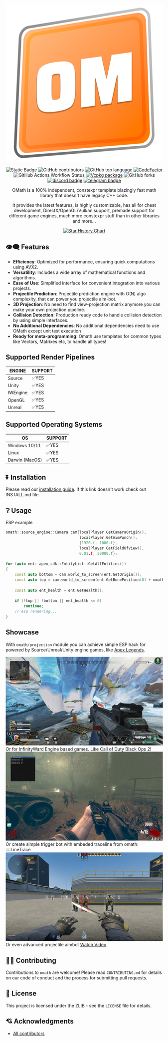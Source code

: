 <div align = center>

![banner](.github/images/logos/omath_logo_macro.png)

![Static Badge](https://img.shields.io/badge/license-libomath-orange)
![GitHub contributors](https://img.shields.io/github/contributors/orange-cpp/omath)
![GitHub top language](https://img.shields.io/github/languages/top/orange-cpp/omath)
[![CodeFactor](https://www.codefactor.io/repository/github/orange-cpp/omath/badge)](https://www.codefactor.io/repository/github/orange-cpp/omath)
![GitHub Actions Workflow Status](https://img.shields.io/github/actions/workflow/status/orange-cpp/omath/cmake-multi-platform.yml)
[![Vcpkg package](https://repology.org/badge/version-for-repo/vcpkg/orange-math.svg)](https://repology.org/project/orange-math/versions)
![GitHub forks](https://img.shields.io/github/forks/orange-cpp/omath)
[![discord badge](https://dcbadge.limes.pink/api/server/https://discord.gg/eDgdaWbqwZ?style=flat)](https://discord.gg/eDgdaWbqwZ)
[![telegram badge](https://img.shields.io/badge/Telegram-2CA5E0?style=flat-squeare&logo=telegram&logoColor=white)](https://t.me/orangennotes)

OMath is a 100% independent, constexpr template blazingly fast math library that doesn't have legacy C++ code.

It provides the latest features, is highly customizable, has all for cheat development, DirectX/OpenGL/Vulkan support, premade support for different game engines, much more constexpr stuff than in other libraries and more...

</div>


<div align = center>
 <a href="https://www.star-history.com/#orange-cpp/omath&Date">
  <picture>
    <source media="(prefers-color-scheme: dark)" srcset="https://api.star-history.com/svg?repos=orange-cpp/omath&type=Date&theme=dark" />
    <source media="(prefers-color-scheme: light)" srcset="https://api.star-history.com/svg?repos=orange-cpp/omath&type=Date" />
    <img alt="Star History Chart" src="https://api.star-history.com/svg?repos=orange-cpp/omath&type=Date" />
  </picture>
 </a>
</div>

## 👁‍🗨 Features
- **Efficiency**: Optimized for performance, ensuring quick computations using AVX2.
- **Versatility**: Includes a wide array of mathematical functions and algorithms.
- **Ease of Use**: Simplified interface for convenient integration into various projects.
- **Projectile Prediction**: Projectile prediction engine with O(N) algo complexity, that can power you projectile aim-bot.
- **3D Projection**: No need to find view-projection matrix anymore you can make your own projection pipeline.
- **Collision Detection**: Production ready code to handle collision detection by using simple interfaces.
- **No Additional Dependencies**: No additional dependencies need to use OMath except unit test execution
- **Ready for meta-programming**: Omath use templates for common types like Vectors, Matrixes etc, to handle all types!

## Supported Render Pipelines
| ENGINE   | SUPPORT |
|----------|---------|
| Source   | ✅YES    |
| Unity    | ✅YES    |
| IWEngine | ✅YES    |
| OpenGL   | ✅YES    |
| Unreal   | ✅YES    |

## Supported Operating Systems

| OS             | SUPPORT |
|----------------|---------|
| Windows 10/11  | ✅YES    |
| Linux          | ✅YES    |
| Darwin (MacOS) | ✅YES    |

## ⏬ Installation
Please read our [installation guide](https://github.com/orange-cpp/omath/blob/main/INSTALL.md). If this link doesn't work check out INSTALL.md file.

## ❔ Usage
ESP example
```c++
omath::source_engine::Camera cam{localPlayer.GetCameraOrigin(),
                                 localPlayer.GetAimPunch(),
                                 {1920.f, 1080.f},
                                 localPlayer.GetFieldOfView(),
                                 0.01.f, 30000.f};

for (auto ent: apex_sdk::EntityList::GetAllEntities())
{
    const auto bottom = cam.world_to_screen(ent.GetOrigin());
    const auto top = cam.world_to_screen(ent.GetBonePosition(8) + omath::Vector3<float>{0, 0, 10});

    const auto ent_health = ent.GetHealth();

    if (!top || !bottom || ent_health <= 0)
        continue;
    // esp rendering...
}
```
## Showcase

With `omath/projection` module you can achieve simple ESP hack for powered by Source/Unreal/Unity engine games, like [Apex Legends](https://store.steampowered.com/app/1172470/Apex_Legends/).

![banner](.github/images/showcase/apex.png)
Or for InfinityWard Engine based games. Like Call of Duty Black Ops 2!
![banner](.github/images/showcase/cod_bo2.png)
Or create simple trigger bot with embeded traceline from omath::collision::LineTrace
![banner](.github/images/showcase/cs2.jpeg)
Or even advanced projectile aimbot
[Watch Video](https://youtu.be/lM_NJ1yCunw?si=5E87OrQMeypxSJ3E)


## 🫵🏻 Contributing
Contributions to `omath` are welcome! Please read `CONTRIBUTING.md` for details on our code of conduct and the process for submitting pull requests.

## 📜 License
This project is licensed under the ZLIB - see the `LICENSE` file for details.

## 💘 Acknowledgments
-  [All contributors](https://github.com/orange-cpp/omath/graphs/contributors)
